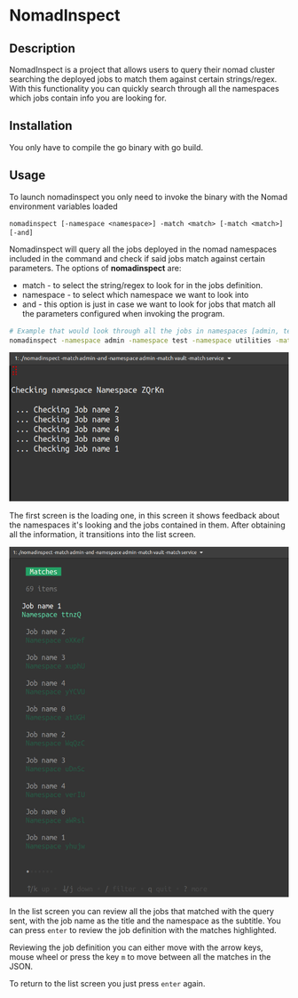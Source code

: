  # NomadInspect

## Description
NomadInspect is a project that allows users to query their nomad cluster searching the deployed jobs to match them against certain strings/regex. With this functionality you can quickly search through all the namespaces which jobs contain info you are looking for.

## Installation
You only have to compile the go binary with go build.

## Usage
To launch nomadinspect you only need to invoke the binary with the Nomad environment variables loaded
``` 
nomadinspect [-namespace <namespace>] -match <match> [-match <match>] [-and]
```
Nomadinspect will query all the jobs deployed in the nomad namespaces included in the command and check if said jobs match against certain parameters. The options of **nomadinspect** are:

* match - to select the string/regex to look for in the jobs definition. 
* namespace - to select which namespace we want to look into
* and - this option is just in case we want to look for jobs that match all the parameters configured when invoking the program.

```bash
# Example that would look through all the jobs in namespaces [admin, test, utilities] and return the jobs that contains the string admin and the regex notallowed-*
nomadinspect -namespace admin -namespace test -namespace utilities -match admin -match notallowed-* -and
```

![Spinner Screen](https://github.com/smorenodp/nomadinspect/blob/main/images/spinner_screen.png)

The first screen is the loading one, in this screen it shows feedback about the namespaces it's looking and the jobs contained in them. After obtaining all the information, it transitions into the list screen.

![List Screen](https://github.com/smorenodp/nomadinspect/blob/main/images/list_screen.png)

In the list screen you can review all the jobs that matched with the query sent, with the job name as the title and the namespace as the subtitle. You can press `enter` to review the job definition with the matches highlighted.

Reviewing the job definition you can either move with the arrow keys, mouse wheel or press the key `m` to move between all the matches in the JSON.

To return to the list screen you just press `enter` again.
